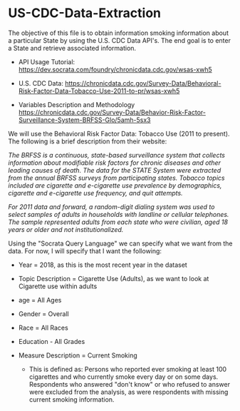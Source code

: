 # US-CDC-Data-Extraction
The objective of this file is to obtain information smoking information about a particular State by using the U.S. CDC Data API's. The end goal is to enter a State and retrieve associated information.

- API Usage Tutorial:
https://dev.socrata.com/foundry/chronicdata.cdc.gov/wsas-xwh5

- U.S. CDC Data:
https://chronicdata.cdc.gov/Survey-Data/Behavioral-Risk-Factor-Data-Tobacco-Use-2011-to-pr/wsas-xwh5

- Variables Description and Methodology
https://chronicdata.cdc.gov/Survey-Data/Behavior-Risk-Factor-Surveillance-System-BRFSS-Glo/5amh-5sx3


We will use the Behavioral Risk Factor Data: Tobacco Use (2011 to present). The following is a brief description from their website:

*The BRFSS is a continuous, state-based surveillance system that collects information about modifiable risk factors for chronic diseases and other leading causes of death. The data for the STATE System were extracted from the annual BRFSS surveys from participating states. Tobacco topics included are cigarette and e-cigarette use prevalence by demographics, cigarette and e-cigarette use frequency, and quit attempts.*

*For 2011 data and forward, a random-digit dialing system was used to select samples of adults in households with landline or cellular telephones. The sample represented adults from each state who were civilian, aged 18 years or older and not institutionalized.*

Using the "Socrata Query Language" we can specify what we want from the data. For now, I will specify that I want the following:
- Year = 2018, as this is the most recent year in the dataset

- Topic Description = Cigarette Use (Adults), as we want to look at Cigarette use within adults

- age = All Ages

- Gender = Overall

- Race = All Races

- Education - All Grades

- Measure Description = Current Smoking
    - This is defined as: Persons who reported ever smoking at least 100 cigarettes and who currently smoke every day or on some days. Respondents who answered "don't know" or who refused to answer were excluded from the analysis, as were respondents with missing current smoking information.
